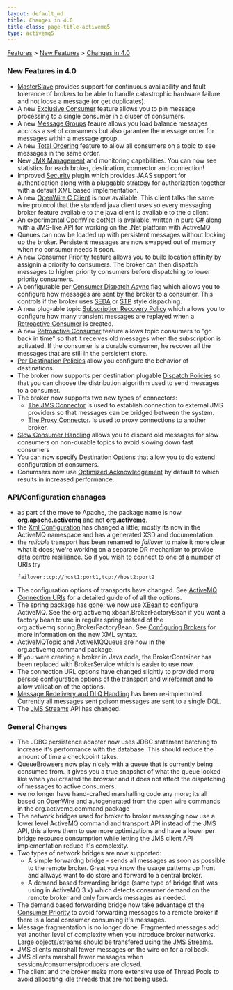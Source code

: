 ```yaml
---
layout: default_md
title: Changes in 4.0 
title-class: page-title-activemq5
type: activemq5
---
```


 [Features](features) > [New Features](new-features) > [Changes in 4.0](changes-in-40)

### New Features in 4.0

*   [MasterSlave](masterslave) provides support for continuous availability and fault tolerance of brokers to be able to handle catastrophic hardware failure and not loose a message (or get duplicates).
*   A new [Exclusive Consumer](exclusive-consumer) feature allows you to pin message processing to a single consumer in a cluser of consumers.
*   A new [Message Groups](message-groups) feaure allows you load balance messages accross a set of consumers but also garantee the message order for messages within a message group.
*   A new [Total Ordering](total-ordering) feature to allow all consumers on a topic to see messages in the same order.
*   New [JMX Management](how-can-i-monitor-activemq) and monitoring capabilities. You can now see statistics for each broker, destination, connector and connection!
*   Improved [Security](security) plugin which provides JAAS support for authentication along with a pluggable strategy for authorization together with a default XML based implementation.
*   A new [OpenWire C Client](openwire-c-client) is now available. This client talks the same wire protocol that the standard java client uses so every messaging broker feature available to the java client is available to the c client.
*   An experimental [OpenWire dotNet](components/nms) is available, written in pure C# along with a JMS-like API for working on the .Net platform with ActiveMQ
*   Queues can now be loaded up with persistent messages without locking up the broker. Persistent messages are now swapped out of memory when no consumer needs it soon.
*   A new [Consumer Priority](consumer-priority) feature allows you to build location affinity by assignin a priority to consumers. The broker can then dispatch messages to higher priority consumers before dispatching to lower priority consumers.
*   A configurable per [Consumer Dispatch Async](consumer-dispatch-async) flag which allows you to configure how messages are sent by the broker to a consumer. This controls if the broker uses [SEDA](seda) or [STP](#) style dispaching.
*   A new plug-able topic [Subscription Recovery Policy](subscription-recovery-policy) which allows you to configure how many transient messages are replayed when a [Retroactive Consumer](retroactive-consumer) is created.
*   A new [Retroactive Consumer](retroactive-consumer) feature allows topic consumers to "go back in time" so that it receives old messages when the subscription is activated. If the consumer is a durable consumer, he recover all the messages that are still in the persistent store.
*   [Per Destination Policies](per-destination-policies) allow you configure the behavior of destinations.
*   The broker now supports per destination plugable [Dispatch Policies](dispatch-policies) so that you can choose the distribution algorithm used to send messages to a consumer.
*   The broker now supports two new types of connectors:
    *   [The JMS Connector](the-jms-connector) is used to establish connection to external JMS providers so that messages can be bridged between the system.
    *   [The Proxy Connector](the-proxy-connector). Is used to proxy connections to another broker.
*   [Slow Consumer Handling](slow-consumer-handling) allows you to discard old messages for slow consumers on non-durable topics to avoid slowing down fast consumers
*   You can now specify [Destination Options](destination-options) that allow you to do extend configuration of consumers.
*   Conumsers now use [Optimized Acknowledgement](optimized-acknowledgement) by default to which results in increased performance.

### API/Configuration chanages

*   as part of the move to Apache, the package name is now **org.apache.activemq** and not **org.activemq**.
*   the [Xml Configuration](xml-configuration) has changed a little; mostly its now in the ActiveMQ namespace and has a generated XSD and documentation.
*   the _reliable_ transport has been renamed to _failover_ to make it more clear what it does; we're working on a separate DR mechanism to provide data centre resilliance. So if you wish to connect to one of a number of URIs try
    ```
    failover:tcp://host1:port1,tcp://host2:port2
    ```
*   The configuration options of transports have changed. See [ActiveMQ Connection URIs](activemq-connection-uris) for a detailed guide of of all the options.
*   The spring package has gone; we now use [XBean](https://geronimo.apache.org/xbean/) to configure ActiveMQ. See the org.activemq.xbean.BrokerFactoryBean if you want a factory bean to use in regular spring instead of the org.activemq.spring.BrokerFactoryBean. See [Configuring Brokers](configuring-brokers) for more information on the new XML syntax.
*   ActiveMQTopic and ActiveMQQueue are now in the org.activemq.command package.
*   If you were creating a broker in Java code, the BrokerContainer has been replaced with BrokerService which is easier to use now.
*   The connection URL options have changed slightly to provided more persise configuration options of the transport and wireformat and to allow validation of the options.
*   [Message Redelivery and DLQ Handling](message-redelivery-and-dlq-handling) has been re-implemnted. Currently all messages sent poison messages are sent to a single DQL.
*   The [JMS Streams](jms-streams) API has changed.

### General Changes

*   The JDBC persistence adapter now uses JDBC statement batching to increase it's performance with the database. This should reduce the amount of time a checkpoint takes.
*   QueueBrowsers now play nicely with a queue that is currently being consumed from. It gives you a true snapshot of what the queue looked like when you created the browser and it does not affect the dispatching of messages to active consumers.
*   we no longer have hand-crafted marshalling code any more; its all based on [OpenWire](openwire) and autogenerated from the open wire commands in the org.activemq.command package
*   The network bridges used for broker to broker messaging now use a lower level ActiveMQ command and transport API instead of the JMS API, this allows them to use more optimizations and have a lower per bridge resource consumption while letting the JMS client API implementation reduce it's complexity.
*   Two types of network bridges are now supported:
    *   A simple forwardng bridge - sends all messages as soon as possible to the remote broker. Great you know the usage patterns up front and allways want to do store and forward to a central broker.
    *   A demand based forwarding bridge (same type of bridge that was using in ActiveMQ 3.x) which detects consumer demand on the remote broker and only forwards messages as needed.
*   The demand based forwarding bridge now take advantage of the [Consumer Priority](consumer-priority) to avoid forwarding messages to a remote broker if there is a local consumer consuming it's messages.
*   Message fragmentation is no longer done. Fragmented messages add yet another level of complexity when you introduce broker networks. Large objects/streams should be transfered using the [JMS Streams](jms-streams).
*   JMS clients marshall fewer messages on the wire on for a rollback.
*   JMS clients marshall fewer messages when sessions/consumers/producers are closed.
*   The client and the broker make more extensive use of Thread Pools to avoid allocating idle threads that are not being used.

